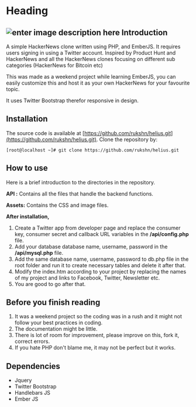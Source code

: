 Heading
=======
![enter image description here](https://lh5.googleusercontent.com/-d7_mhr-F9k4/VE5vTuGmeFI/AAAAAAAAIXg/xPBheWCTvi8/w910-h460/Screenshot+from+2014-10-27+21:42:29.png)
Introduction
------------
A simple HackerNews clone written using PHP, and EmberJS. It requires users signing in using a Twitter account. Inspired by Product Hunt and HackerNews and all the HackerNews clones focusing on different sub categories (HackerNews for Bitcoin etc)

This was made as a weekend project while learning EmberJS, you can easily customize this and host it as your own HackerNews for your favourite topic. 

It uses Twitter Bootstrap therefor responsive in design.

Installation
------------
The source code is available at [https://github.com/rukshn/helius.git](https://github.com/rukshn/helius.git). Clone the repository by:

    [root@localhost ~]# git clone https://github.com/rukshn/helius.git

How to use
------------------
Here is a brief introduction to the directories in the repository.

**API :** Contains all the files that handle the backend functions.

**Assets:** Contains the CSS and image files.

**After installation,** 

 1. Create a Twitter app from developer page and replace the consumer key, consumer secret and callback URL variables in the **/api/config.php** file.
 2. Add your database database name, username, password in the **/api/mysql.php** file.
 3. Add the same database name, username, password to db.php file in the root folder and run it to create necessary tables and delete it after that.
 4. Modify the index.htm according to your project by replacing the names of my project and links to Facebook, Twitter, Newsletter etc.
 5. You are good to go after that.

Before you finish reading
-------

 1. It was a weekend project so the coding was in a rush and it might not follow your best practices in coding.
 2. The documentation might be little.
 3. There is lot of room for improvement, please improve on this, fork it, correct errors.
 4. If you hate PHP don't blame me, it may not be perfect but it works.

Dependencies 
-------

 - Jquery
 - Twitter Bootstrap
 - Handlebars JS
 - Ember JS
 
